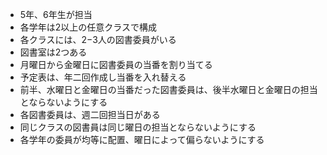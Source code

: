 - 5年、6年生が担当
- 各学年は2以上の任意クラスで構成
- 各クラスには、2−3人の図書委員がいる
- 図書室は2つある
- 月曜日から金曜日に図書委員の当番を割り当てる
- 予定表は、年二回作成し当番を入れ替える
- 前半、水曜日と金曜日の当番だった図書委員は、後半水曜日と金曜日の担当とならないようにする
- 各図書委員は、週二回担当日がある
- 同じクラスの図書員は同じ曜日の担当とならないようにする
- 各学年の委員が均等に配置、曜日によって偏らないようにする

